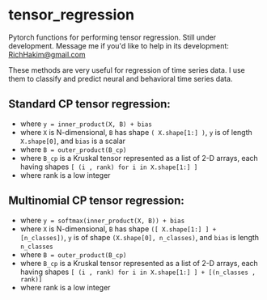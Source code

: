 # tensor_regression
Pytorch functions for performing tensor regression. Still under development. Message me if you'd like to help in its development: RichHakim@gmail.com 

These methods are very useful for regression of time series data. I use them to classify and predict neural and behavioral time series data.


## Standard CP tensor regression:

  - where `y = inner_product(X, B) + bias` 
  - where `X` is N-dimensional, `B` has shape `( X.shape[1:] )`, `y` is of length `X.shape[0]`, and `bias` is a scalar 
  - where `B = outer_product(B_cp)` 
  - where `B_cp` is a Kruskal tensor represented as a list of 2-D arrays, each having shapes 
    `[ (i , rank) for i in X.shape[1:] ]`
  - where rank is a low integer
  
## Multinomial CP tensor regression:

  - where `y = softmax(inner_product(X, B)) + bias` 
  - where `X` is N-dimensional, `B` has shape `([ X.shape[1:] ] + [n_classes])`, `y` is of shape `(X.shape[0], n_classes)`, and `bias` is length `n_classes`
  - where `B = outer_product(B_cp)` 
  - where `B_cp` is a Kruskal tensor represented as a list of 2-D arrays, each having shapes 
    `[ (i , rank) for i in X.shape[1:] ] + [(n_classes , rank)]` 
  - where rank is a low integer
